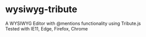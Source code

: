 # wysiwyg-tribute
A WYSIWYG Editor with @mentions functionality using Tribute.js <br/>
Tested with IE11, Edge, Firefox, Chrome
